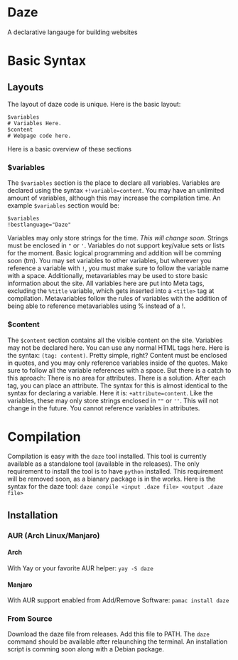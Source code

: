 # Daze
A declarative langauge for building websites
# Basic Syntax
## Layouts
The layout of daze code is unique.
Here is the basic layout:
```daze
$variables
# Variables Here.
$content
# Webpage code here.
```
Here is a basic overview of these sections
### $variables
The `$variables` section is the place to declare all variables. Variables are declared using the syntax `+!variable=content`. You may have an unlimited amount of variables, although this may increase the compilation time.
An example `$variables` section would be:
```daze
$variables
!bestlanguage="Daze"
```
Variables may only store strings for the time. *This will change soon.*
Strings must be enclosed in ```"``` or ```'```. Variables do not support key/value sets or lists for the moment. Basic logical programming and addition will be comming soon (tm). You may set variables to other variables, but wherever you reference a variable with `!`, you must make sure to follow the variable name with a space. Additionally, metavariables may be used to store basic information about the site. All variables here are put into Meta tags, excluding the `%title` variable, which gets inserted into a `<title>` tag at compilation. Metavariables follow the rules of variables with the addition of being able to reference metavariables using % instead of a !.
### $content
The `$content` section contains all the visible content on the site. Variables may not be declared here. You can use any normal HTML tags here. Here is the syntax:
`(tag: content)`. Pretty simple, right? Content must be enclosed in quotes, and you may only reference variables inside of the quotes. Make sure to follow all the variable references with a space. But there is a catch to this aproach: There is no area for attributes. There is a solution. After each tag, you can place an attribute. The syntax for this is almost identical to the syntax for declaring a variable. Here it is: `+attribute=content`. Like the variables, these may only store strings enclosed in `""` or `''`. This will not change in the future. You cannot reference variables in attributes.
# Compilation
Compilation is easy with the `daze` tool installed. This tool is currently available as a standalone tool (available in the releases). The only requirement to install the tool is to have `python` installed. This requirement will be removed soon, as a bianary package is in the works. Here is the syntax for the daze tool:
`daze compile <input .daze file> <output .daze file>`
## Installation
### AUR (Arch Linux/Manjaro)
#### Arch
With Yay or your favorite AUR helper:
`yay -S daze`
#### Manjaro
With AUR support enabled from Add/Remove Software:
`pamac install daze`
### From Source
Download the daze file from releases. Add this file to PATH. The `daze` command should be available after relaunching the terminal. An installation script is comming soon along with a Debian package.
